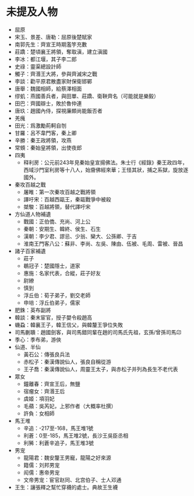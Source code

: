 # 未提及人物
- 屈原
- 宋玉、景差、唐勒：屈原後楚賦家
- 南郭先生：齊宣王時期濫竽充數
- 莊蹻：楚頃襄王將領，奪取滇，建立滇國
- 李冰：都江堰，其子李二郎
- 史祿：靈渠總設計師
- 觸子：齊湣王大將，參與齊滅宋之戰
- 李談：勸平原君散盡家財保衛邯鄲
- 唐舉：魏國相師，給蔡澤相面
- 缪虮：燕國善兵者，與田單、莊蹻、衛鞅齊名（可能就是樂毅）
- 田巴：齊國辯士，敗於魯仲連
- 唐玖：趙國內侍，探視廉頗尚能飯否者
- 羌瘣
- 田光：爲激勵荊軻自刎
- 甘羅：呂不韋門客，秦上卿
- 辛勝：秦王政將領，攻燕
- 常頞：秦始皇將領，出使夜郎
- 四夷
    - 释利房：公元前243年見秦始皇宣揚佛法。朱士行《經錄》秦王政四年，西域沙門室利房等十八人，始齎佛經來華；王怪其狀，捕之系獄，旋放逐國外。
- 秦攻百越之戰
    - 屠睢：第一次秦攻百越之戰將領
    - 譯吁宋：百越西甌王，秦甌戰爭中被殺
    - 桀駿：百越將領，替代譯吁宋
- 方仙道人物補遺
    - 戰國：正伯僑、充尚、河上公
    - 秦朝：安期生、韓終、侯生、石生
    - 漢朝：李少君、謬忌、少翁、欒大、公孫卿、于吉
    - 淮南王門客八公：蘇非、李尚、左吳、陳由、伍被、毛周、雷被、晉昌
- 諸子百家補遺
    - 莊子
    - 鶡冠子：楚國隱士，道家
    - 惠施：名家代表，合縱，莊子好友
    - 尉繚
    - 慎到
    - 浮丘伯：荀子弟子，劉交老師
    - 申培：浮丘伯弟子，儒家
- 肥銖：英布副將
- 韓談：秦末宦官，授子嬰令殺趙高
- 蟣蝨：韓襄王子，韓王信父，與韓釐王爭位失敗
- 司馬蒯聵：趙國劍客，與司馬錯同輩在趙的司馬氏先祖，玄孫/曾孫司馬卬
- 季心：季布弟，游俠
- 仙道、半仙
    - 黃石公：傳張良兵法
    - 赤松子：秦漢傳說仙人，張良自稱從游
    - 王子喬：秦漢傳說仙人，周靈王太子，與赤松子并列為長生不老代表
- 眾女
    - 鐘離春：齊宣王后，無鹽
    - 宿瘤女：齊湣王后
    - 虞姬：項羽妃
    - 毛蘋：吳芮妃，上邪作者（大概率杜撰）
    - 許負：女相師
- 馬王堆
    - 辛追：-217至-168，馬王堆1號
    - 利蒼：0至-185，馬王堆2號，長沙王吳臣丞相
    - 利豨：利蒼辛追子，馬王堆3號
- 男宠
    - 龍陽君：魏安釐王男寵，龍陽之好來源
    - 籍儒：刘邦男宠
    - 闳儒：惠帝男宠
    - 文帝男宠：宦官赵同、北宫伯子、士人邓通
- 王生：讓張釋之幫忙穿襪的處士。典故王生襪
